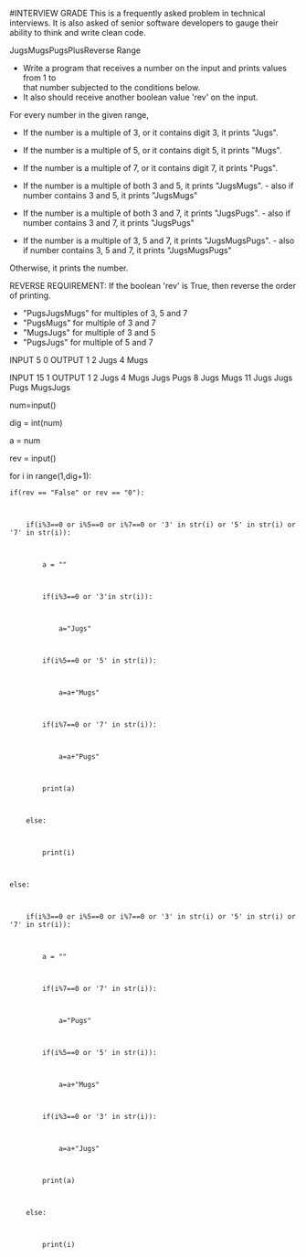 #INTERVIEW GRADE
This is a frequently asked problem in technical interviews. It is also asked of 
senior software developers to gauge their ability to think and write clean code. 


JugsMugsPugsPlusReverse Range
- Write a program that receives a number on the input and prints values from 1 to   
that number subjected to the conditions below. 
- It also should receive another boolean value 'rev' on the input. 

For every number in the given range, 
  - If the number is a multiple of 3, or it contains digit 3, it prints "Jugs". 
  - If the number is a multiple of 5, or it contains digit 5, it prints "Mugs".
  - If the number is a multiple of 7, or it contains digit 7, it prints "Pugs".

  - If the number is a multiple of both 3 and 5, it prints "JugsMugs".
        - also if number contains 3 and 5, it prints "JugsMugs"
  - If the number is a multiple of both 3 and 7, it prints "JugsPugs".
        - also if number contains 3 and 7, it prints "JugsPugs"
  - If the number is a multiple of 3, 5 and 7, it prints "JugsMugsPugs".
        - also if number contains 3, 5 and 7, it prints "JugsMugsPugs"

Otherwise, it prints the number.

REVERSE REQUIREMENT:
If the boolean 'rev' is True, then reverse the order of printing. 
   - "PugsJugsMugs" for multiples of 3, 5 and 7
   - "PugsMugs" for multiple of 3 and 7
   - "MugsJugs" for multiple of 3 and 5 
   - "PugsJugs" for multiple of 5 and 7


 
INPUT 
5
0
OUTPUT
1
2
Jugs
4
Mugs

INPUT 
15
1
OUTPUT
1
2
Jugs
4
Mugs
Jugs
Pugs
8
Jugs
Mugs
11
Jugs
Jugs
Pugs
MugsJugs




 
num=input()


 
dig = int(num)


 
a = num


 
rev = input()


 
for i in range(1,dig+1):


 
    if(rev == "False" or rev == "0"):


 
        if(i%3==0 or i%5==0 or i%7==0 or '3' in str(i) or '5' in str(i) or '7' in str(i)):


 
            a = ""


 
            if(i%3==0 or '3'in str(i)):


 
                a="Jugs"


 
            if(i%5==0 or '5' in str(i)):


 
                a=a+"Mugs"


 
            if(i%7==0 or '7' in str(i)):


 
                a=a+"Pugs"


 
            print(a)


 
        else:


 
            print(i)


 
    else:


 
        if(i%3==0 or i%5==0 or i%7==0 or '3' in str(i) or '5' in str(i) or '7' in str(i)):


 
            a = ""


 
            if(i%7==0 or '7' in str(i)):


 
                a="Pugs"


 
            if(i%5==0 or '5' in str(i)):


 
                a=a+"Mugs"


 
            if(i%3==0 or '3' in str(i)):


 
                a=a+"Jugs"


 
            print(a)


 
        else:


 
            print(i)
